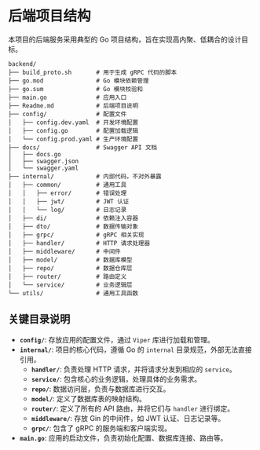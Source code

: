 # 后端项目结构

本项目的后端服务采用典型的 Go 项目结构，旨在实现高内聚、低耦合的设计目标。

```
backend/
├── build_proto.sh       # 用于生成 gRPC 代码的脚本
├── go.mod               # Go 模块依赖管理
├── go.sum               # Go 模块校验和
├── main.go              # 应用入口
├── Readme.md            # 后端项目说明
├── config/              # 配置文件
│   ├── config.dev.yaml  # 开发环境配置
│   ├── config.go        # 配置加载逻辑
│   └── config.prod.yaml # 生产环境配置
├── docs/                # Swagger API 文档
│   ├── docs.go
│   ├── swagger.json
│   └── swagger.yaml
├── internal/            # 内部代码，不对外暴露
│   ├── common/          # 通用工具
│   │   ├── error/       # 错误处理
│   │   ├── jwt/         # JWT 认证
│   │   └── log/         # 日志记录
│   ├── di/              # 依赖注入容器
│   ├── dto/             # 数据传输对象
│   ├── grpc/            # gRPC 相关实现
│   ├── handler/         # HTTP 请求处理器
│   ├── middleware/      # 中间件
│   ├── model/           # 数据库模型
│   ├── repo/            # 数据仓库层
│   ├── router/          # 路由定义
│   └── service/         # 业务逻辑层
└── utils/               # 通用工具函数
```

## 关键目录说明

- **`config/`**: 存放应用的配置文件，通过 `Viper` 库进行加载和管理。
- **`internal/`**: 项目的核心代码，遵循 Go 的 `internal` 目录规范，外部无法直接引用。
  - **`handler/`**: 负责处理 HTTP 请求，并将请求分发到相应的 `service`。
  - **`service/`**: 包含核心的业务逻辑，处理具体的业务需求。
  - **`repo/`**: 数据访问层，负责与数据库进行交互。
  - **`model/`**: 定义了数据库表的映射结构。
  - **`router/`**: 定义了所有的 API 路由，并将它们与 `handler` 进行绑定。
  - **`middleware/`**: 存放 Gin 的中间件，如 JWT 认证、日志记录等。
  - **`grpc/`**: 包含了 gRPC 的服务端和客户端实现。
- **`main.go`**: 应用的启动文件，负责初始化配置、数据库连接、路由等。
